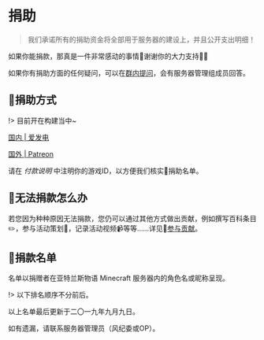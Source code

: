 # 捐助

>我们承诺所有的捐助资金将全部用于服务器的建设上，并且公开支出明细！

如果你能捐款，那真是一件非常感动的事情🥰谢谢你的大力支持💖💕

如果你有捐助方面的任何疑问，可以在[群内提问](https://jq.qq.com/?_wv=1027&k=5myyV7T)，会有服务器管理组成员回答。

## 🎁捐助方式
!> 目前开在构建当中~

[国内 | 爱发电](#)

[国外 | Patreon](#)


请在 *付款说明* 中注明你的游戏ID，以方便我们核实📝捐助名单。

## 👀无法捐款怎么办

若您因为种种原因无法捐款，您仍可以通过其他方式做出贡献，例如撰写百科条目✏️，参与活动策划🎲，记录活动视频📹等等……详见💖[参与贡献](/contribution.md)。

## 💌捐款名单

名单以捐赠者在亚特兰斯物语 Minecraft 服务器内的角色名或昵称呈现。

!> 以下排名顺序不分前后。



以上名单最后更新于二〇一九年九月九日。

如有遗漏，请联系服务器管理员（风纪委或OP）。
